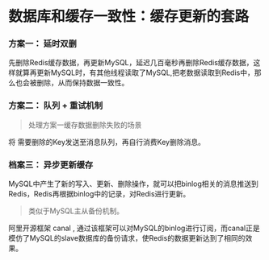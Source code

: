 # 数据库和缓存一致性：缓存更新的套路
### 方案一： 延时双删
先删除Redis缓存数据，再更新MySQL，延迟几百毫秒再删除Redis缓存数据，这样就算再更新MySQL时，有其他线程读取了MySQL,把老数据读取到Redis中，那么也会被删除，从而保持数据一致性。


### 方案二： 队列 + 重试机制
> 处理方案一缓存数据删除失败的场景

将 需要删除的Key发送至消息队列，再自行消费Key删除消息。


### 档案三： 异步更新缓存
MySQL中产生了新的写入、更新、删除操作，就可以把binlog相关的消息推送到Redis，Redis再根据binlog中的记录，对Redis进行更新。
> 类似于MySQL主从备份机制。

阿里开源框架 canal , 通过该框架可以对MySQL的binlog进行订阅，而canal正是模仿了MySQL的slave数据库的备份请求，使Redis的数据更新达到了相同的效果。